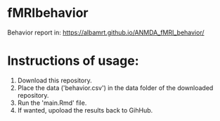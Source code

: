 # fMRIbehavior

Behavior report in: https://albamrt.github.io/ANMDA_fMRI_behavior/

# Instructions of usage:
1. Download this repository.
2. Place the data ('behavior.csv') in the data folder of the downloaded repository.
3. Run the 'main.Rmd' file.
4. If wanted, upoload the results back to GihHub.
